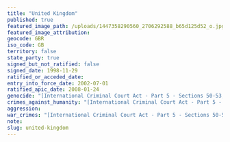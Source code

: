 ```yaml
---
title: "United Kingdom"
published: true
featured_image_path: /uploads/1447358290560_2706292588_b65d125d52_o.jpg
featured_image_attribution:
geocode: GBR
iso_code: GB
territory: false
state_party: true
signed_but_not_ratified: false
signed_date: 1998-11-29
ratified_or_acceded_date:
entry_into_force_date: 2002-07-01
ratified_apic_date: 2008-01-24
genocide: "[International Criminal Court Act - Part 5 - Sections 50-53, 55, 56, 58-60, 66; Schedule 8 - Article 6](https://iccdb.hrlc.net/data/doc/85/keyword/46/)"
crimes_against_humanity: "[International Criminal Court Act - Part 5 - Sections 50-53, 55, 58, 60, 66, 71; Schedule 8 - Article 7](https://iccdb.hrlc.net/data/doc/85/keyword/13/)"
aggression:
war_crimes: "[International Criminal Court Act - Part 5 - Sections 50-53, 55, 56, 58-60, 66; Schedule 8 - Article 8](https://iccdb.hrlc.net/data/doc/85/keyword/145/)"
note:
slug: united-kingdom
---
```


